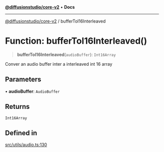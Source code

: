 [**@diffusionstudio/core-v2**](../README.md) • **Docs**

***

[@diffusionstudio/core-v2](../globals.md) / bufferToI16Interleaved

# Function: bufferToI16Interleaved()

> **bufferToI16Interleaved**(`audioBuffer`): `Int16Array`

Conver an audio buffer inter a interleaved int 16 array

## Parameters

• **audioBuffer**: `AudioBuffer`

## Returns

`Int16Array`

## Defined in

[src/utils/audio.ts:130](https://github.com/diffusionstudio/core-v2/blob/ce69ef92917fd6c7f2f6e872cf6c87954dee9b56/src/utils/audio.ts#L130)
